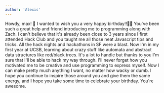 ```yaml
---
author: 'Alexis'
---
```


Howdy, max! 🤠 I wanted to wish you a very happy birthday!!🎂🎉 You've been such a great help and friend introducing me to programming along with Zach. I can't believe that it's already been close to 3 years since I first attended Hack Club and you taught me all those neat Javascript tips and tricks. All the hack nights and hackathons in SF were a blast. Now I'm in my first year at UCSB, learning about crazy stuff like automata and abstract data structures like red/black trees. It's a lot to handle but thanks to you I'm sure that I'll be able to hack my way through. I'll never forget how you motivated me to be creative and use programming to express myself. Now I can make pretty much anything I want, no matter how wacky or dumb. I hope you continue to inspire those around you and give them the same energy, and I hope you take some time to celebrate your birthday. You're awesome.
